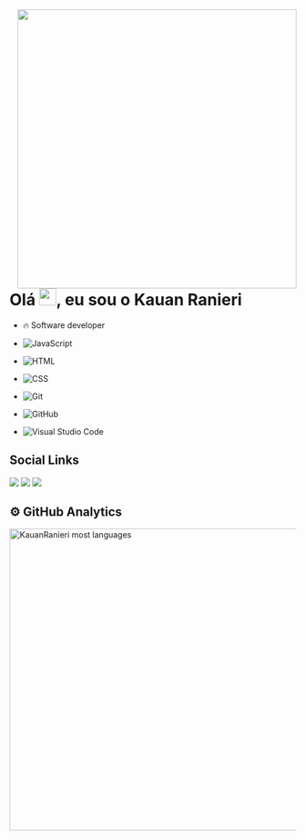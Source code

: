 <img align="right" height="490em" src="https://cdn.discordapp.com/attachments/441756662185984000/904802966580629574/ee04e33b-15bc-457e-814b-c8f284b6e60d.png"/>
<h1 align="left">Olá <img src="https://raw.githubusercontent.com/kaueMarques/kaueMarques/master/hi.gif" width="30px">, eu sou o Kauan Ranieri</h1>


- 🔥 Software developer
 
-  ![JavaScript](https://img.shields.io/badge/-JavaScript-05122A?style=flat&logo=javascript)&nbsp;
-  ![HTML](https://img.shields.io/badge/-HTML-05122A?style=flat&logo=HTML5)&nbsp;
-  ![CSS](https://img.shields.io/badge/-CSS-05122A?style=flat&logo=CSS3&logoColor=1572B6)&nbsp;
-  ![Git](https://img.shields.io/badge/-Git-05122A?style=flat&logo=git)&nbsp;
-  ![GitHub](https://img.shields.io/badge/-GitHub-05122A?style=flat&logo=github)&nbsp;
-  ![Visual Studio Code](https://img.shields.io/badge/-Visual%20Studio%20Code-05122A?style=flat&logo=visual-studio-code&logoColor=007ACC)&nbsp;


  
  ## Social Links
 
<div> 
  <a href="https://www.instagram.com/kauanranieri/" target="_blank"><img src="https://img.shields.io/badge/-Instagram-%23E4405F?style=for-the-badge&logo=instagram&logoColor=white" target="_blank"></a>
  <a href = "mailto:kakaraniericomercial@gmail.com"><img src="https://img.shields.io/badge/-Gmail-%23333?style=for-the-badge&logo=gmail&logoColor=white" target="_blank"></a>
  <a href="https://www.linkedin.com/in/kauan-ranieri-483670161/" target="_blank"><img src="https://img.shields.io/badge/-LinkedIn-%230077B5?style=for-the-badge&logo=linkedin&logoColor=white" target="_blank"></a> 
 
 ## ⚙️&nbsp;GitHub Analytics
 
 <p align="left">
<img width="530em" src="https://github-readme-stats.vercel.app/api/top-langs/?username=KauanRanieri&layout=compact&theme=vision-friendly-dark" alt="KauanRanieri most languages"/>
</p>
 
</div>
